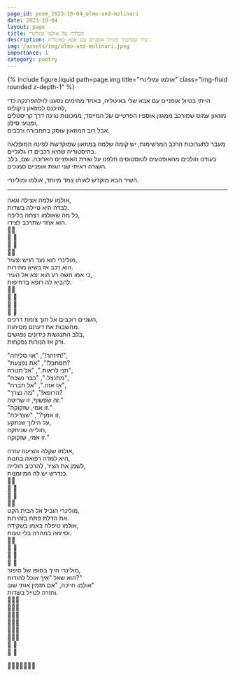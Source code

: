 ```yaml
---
page_id: poem_2023-10-04_olmo-and-molinari
date: 2023-10-04
layout: page
title: הבלדה על אולמו ומולינרי
description: שיר שכתבתי בטיול אופניים עם אבא באיטליה.
img: /assets/img/olmo-and-molinari.jpeg
importance: 1
category: poetry
---
```


<div class="row justify-content-sm-center">
    {% include figure.liquid path=page.img title="אולמו ומולינרי" class="img-fluid rounded z-depth-1" %}
</div>

הייתי בטיול אופניים עם אבא שלי באיטליה, באחד מהימים נסענו לוילהפרנקה כדי להיכנס למוזאון ניקוליס,  
מוזאון עמוס שמורכב ממגוון אוספיו הפרטיים של המייסד, ממכונות נגינה דרך קריסטלים ומנועי סילון,  
אבל רוב המוזאון עוסק בתחבורה ורכבים.

מעבר לתערוכות הרכב המרשימות, יש קומה שלמה במוזאון שמוקדשת לפינה המופלאה בהיסטוריה שהיא רכבים דו גלגליים.  
בעודנו הולכים מהאופנועים לטוסטוסים חלפנו על שורת האופניים הארוכה. שם, בלב השורה ראיתי שני זוגות אופניים סמוכים.

השיר הבא מוקדש לאותו צמד מיוחד, אולמו ומולינרי.

---

אולמו עלמה אצילה וגאה,  
לבדה היא טיילה בשדות.  
כל מה שאולמו רצתה בליבה,  
הוא אחד שתרכב לצידו.  
🎼🎹  
🎼 🎹  
🎼 🎹  
🎼🎹  
מולינרי הוא נער רגיש וצעיר,  
הוא רכב אז בשיא מהירות.  
כי אמו חשה רע הוא יצא אל העיר,  
להביא לה רופא בדחיפות.  
🎼🪈  
🎼 🪈  
🎼 🪈  
🎼 🪈  
השניים רוכבים אל תוך צומת דרכים,  
מחשבות את דעתם מסיחות.  
בלב התנגשות כידונים נפגשים,  
ורק אז הנורות נפקחות.

"תיזהר!", "אוי סליחה!",  
"תסתכל!", "את נפצעת?  
תני לראות.", "אל תטרח",  
"מתנצל.", "כבר נשכח",  
"אז אזוז.", "אל תברח",  
"הרופא!", "מה נצרך?  
זה שפשוף, זו שריטה."  
"זו אמי, שזקוקה."  
"זו אמך?", "שצריכה,  
על הילוך שנתקע,  
חולייה שניתקה,  
זו אמי, שזקוקה."

אולמו שקלה והציעה עזרה,  
היא למדה רפואה בחנות,  
לשמן את הציר, להרכיב חולייה,  
כנדרש יש לה המיומנות.  
🎼🪈  
🎼 🎹  
🎼 🪈  
🎼🎹  
מולינרי הוביל אל הבית הקט,  
את הדלת פתח בזהירות.  
אולמו טיפלה באמו בשקידה,  
וסיימה במהרה בלי טעות.  
🎼🎹  
🎼 🪈  
🎼 🎹  
🎼 🪈  
מולינרי חייך בסופו של סיפור,  
הוא שאל "איך אוכל להודות?"  
אולמו חייכה, "אם תזמין אותי שוב"  
וחזרה לטייל בשדות.  
🎼🪈🎹  
🎼🎹🪈  
🎼🪈🪈  
🎼🎹🎹  
🎼🪈🎹  
🎼🎹🪈  
🎼 🎹  
🎼 🪈

🎼🪈🎹🪈🎹🪈🎹
